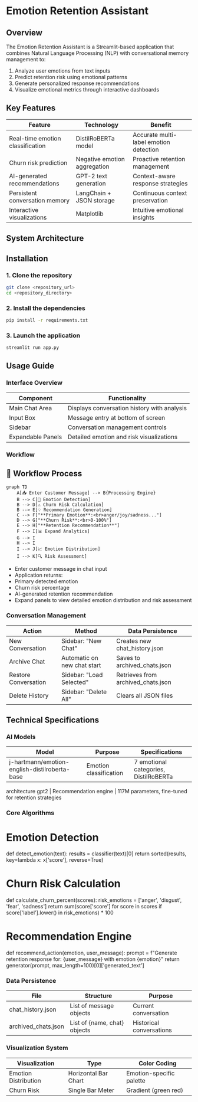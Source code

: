 # Emotion Retention Assistant
## Overview
The Emotion Retention Assistant is a Streamlit-based application that combines Natural Language Processing (NLP)
with conversational memory management to:
1. Analyze user emotions from text inputs
2. Predict retention risk using emotional patterns
3. Generate personalized response recommendations
4. Visualize emotional metrics through interactive dashboards
## Key Features
| Feature | Technology | Benefit |
|-----------------------------|--------------------------|--------------------------------------|
| Real-time emotion classification | DistilRoBERTa model | Accurate multi-label emotion detection |
| Churn risk prediction | Negative emotion aggregation | Proactive retention management |
| AI-generated recommendations | GPT-2 text generation | Context-aware response strategies |
| Persistent conversation memory | LangChain + JSON storage | Continuous context preservation |
| Interactive visualizations | Matplotlib | Intuitive emotional insights |
## System Architecture
## Installation
### 1. Clone the repository
```bash
git clone <repository_url>
cd <repository_directory>
```
### 2. Install the dependencies
```bash
pip install -r requirements.txt
```
### 3. Launch the application
```bash
streamlit run app.py
```
## Usage Guide
### Interface Overview
Component | Functionality
--------- | -------------
Main Chat Area | Displays conversation history with analysis
Input Box | Message entry at bottom of screen
Sidebar | Conversation management controls
Expandable Panels | Detailed emotion and risk visualizations
### Workflow
## 🔄 Workflow Process

```mermaid
graph TD
    A[📥 Enter Customer Message] --> B{Processing Engine}
    B --> C[🧠 Emotion Detection]
    B --> D[⚠️ Churn Risk Calculation]
    B --> E[💡 Recommendation Generation]
    C --> F["**Primary Emotion**:<br>anger/joy/sadness..."]
    D --> G["**Churn Risk**:<br>0-100%"]
    E --> H["**Retention Recommendation**"]
    F --> I[📊 Expand Analytics]
    G --> I
    H --> I
    I --> J[📈 Emotion Distribution]
    I --> K[🔍 Risk Assessment]
```
- Enter customer message in chat input
- Application returns:
 - Primary detected emotion
 - Churn risk percentage
 - AI-generated retention recommendation
- Expand panels to view detailed emotion distribution and risk assessment
### Conversation Management
Action | Method | Data Persistence
------ | ------ | ----------------
New Conversation | Sidebar: "New Chat" | Creates new chat_history.json
Archive Chat | Automatic on new chat start | Saves to archived_chats.json
Restore Conversation | Sidebar: "Load Selected" | Retrieves from archived_chats.json
Delete History | Sidebar: "Delete All" | Clears all JSON files
## Technical Specifications
### AI Models
Model | Purpose | Specifications
----- | ------- | --------------
j-hartmann/emotion-english-distilroberta-base | Emotion classification | 7 emotional categories, DistilRoBERTa
architecture
gpt2 | Recommendation engine | 117M parameters, fine-tuned for retention strategies
### Core Algorithms
# Emotion Detection
def detect_emotion(text):
 results = classifier(text)[0]
 return sorted(results, key=lambda x: x['score'], reverse=True)
# Churn Risk Calculation
def calculate_churn_percent(scores):
 risk_emotions = ['anger', 'disgust', 'fear', 'sadness']
 return sum(score['score'] for score in scores
 if score['label'].lower() in risk_emotions) * 100
# Recommendation Engine
def recommend_action(emotion, user_message):
 prompt = f"Generate retention response for: {user_message} with emotion {emotion}"
 return generator(prompt, max_length=100)[0]['generated_text']
### Data Persistence
File | Structure | Purpose
---- | --------- | -------
chat_history.json | List of message objects | Current conversation
archived_chats.json | List of {name, chat} objects | Historical conversations
### Visualization System
Visualization | Type | Color Coding
------------- | ---- | -------------
Emotion Distribution | Horizontal Bar Chart | Emotion-specific palette
Churn Risk | Single Bar Meter | Gradient (green red)
